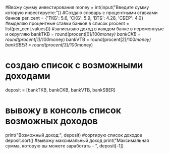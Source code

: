 

#Ввожу сумму инвестирования
money = int(input("Введите сумму которую инвестируете:"))
#Создаю словарь с процентными ставками банков
per_cent = {'ТКБ': 5.6, 'СКБ': 5.9, 'ВТБ': 4.28, 'СБЕР': 4.0}
#выделяю процентные ставки банков в список
procent = list(per_cent.values())
#записываю доход в каждом банке в переменнуые и округляю
bankTKB = round(procent[0]/100*money)
bankCKB = round(procent[1]/100*money)
bankVTB = round(procent[2]/100*money)
bankSBER = round(procent[3]/100*money)
# создаю список с возможными доходами
deposit = [bankTKB, bankCKB, bankVTB, bankSBER]
# вывожу в консоль список возможных доходов
print("Возможный доход:", deposit)
#сортирую список доходов
deposit.sort()
#вывожу максимальный доход
print("Максимальная сумма, которую вы можете заработать - ", deposit[-1])

